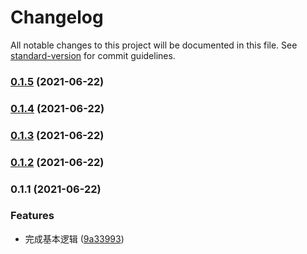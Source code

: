# Changelog

All notable changes to this project will be documented in this file. See [standard-version](https://github.com/conventional-changelog/standard-version) for commit guidelines.

### [0.1.5](https://github.com/chenchenwuai/id-validator/compare/v0.1.4...v0.1.5) (2021-06-22)

### [0.1.4](https://github.com/chenchenwuai/id-validator/compare/v0.1.3...v0.1.4) (2021-06-22)

### [0.1.3](https://github.com/chenchenwuai/id-validator/compare/v0.1.2...v0.1.3) (2021-06-22)

### [0.1.2](https://github.com/chenchenwuai/id-validator/compare/v0.1.1...v0.1.2) (2021-06-22)

### 0.1.1 (2021-06-22)


### Features

* 完成基本逻辑 ([9a33993](https://github.com/chenchenwuai/id-validator/commit/9a33993ce39f22d5ccedcfa24b13ee1acfdace85))
